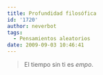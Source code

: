 ```yaml
---
title: Profundidad filosófica
id: '1720'
author: neverbot
tags:
  - Pensamientos aleatorios
date: 2009-09-03 10:46:41
---
```


> El tiempo sin ti es _empo_.